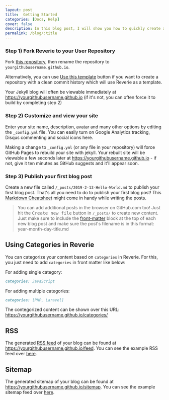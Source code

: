 ```yaml
---
layout: post
title:  Getting Started
categories: [Docs, Help]
cover: false
description: In this blog post, I will show you how to quickly create a custom splash screen for your Android apps.
permalink: /blog/:title
---
```


### Step 1) Fork Reverie to your User Repository

Fork [this repository](https://github.com/amitmerchant1990/reverie), then rename the repository to `yourgithubusername.github.io`.

Alternatively, you can use [Use this template](https://github.com/amitmerchant1990/reverie/generate) button if you want to create a repository with a clean commit history which will use Reverie as a template.

Your Jekyll blog will often be viewable immediately at <https://yourgithubusername.github.io> (if it's not, you can often force it to build by completing step 2)

### Step 2) Customize and view your site

Enter your site name, description, avatar and many other options by editing the `_config.yml` file. You can easily turn on Google Analytics tracking, Disqus commenting and social icons here.

Making a change to `_config.yml` (or any file in your repository) will force GitHub Pages to rebuild your site with jekyll. Your rebuilt site will be viewable a few seconds later at <https://yourgithubusername.github.io> - if not, give it ten minutes as GitHub suggests and it'll appear soon.

### Step 3) Publish your first blog post

Create a new file called `/_posts/2019-2-13-Hello-World.md` to publish your first blog post. That's all you need to do to publish your first blog post! This [Markdown Cheatsheet](https://github.com/adam-p/markdown-here/wiki/Markdown-Cheatsheet) might come in handy while writing the posts.

> You can add additional posts in the browser on GitHub.com too! Just hit the <kbd>Create new file</kbd> button in `/_posts/` to create new content. Just make sure to include the [front-matter](http://jekyllrb.com/docs/frontmatter/) block at the top of each new blog post and make sure the post's filename is in this format: year-month-day-title.md

## Using Categories in Reverie

You can categorize your content based on `categories` in Reverie. For this, you just need to add `categories` in front matter like below:

For adding single category:

```md
categories: JavaScript
```

For adding multiple categories:

```md
categories: [PHP, Laravel]
```

The contegorized content can be shown over this URL: <https://yourgithubusername.github.io/categories/>

## RSS

The generated [RSS feed](https://en.wikipedia.org/wiki/RSS) of your blog can be found at <https://yourgithubusername.github.io/feed>. You can see the example RSS feed over [here](https://www.amitmerchant.com/reverie/feed).

## Sitemap

The generated sitemap of your blog can be found at <https://yourgithubusername.github.io/sitemap>. You can see the example sitemap feed over [here](https://www.amitmerchant.com/reverie/sitemap).
